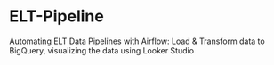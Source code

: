 # ELT-Pipeline
Automating ELT Data Pipelines with Airflow: Load &amp; Transform data to BigQuery, visualizing the data using Looker Studio
